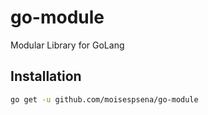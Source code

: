 # go-module
Modular Library for GoLang

## Installation

```bash
go get -u github.com/moisespsena/go-module
```

